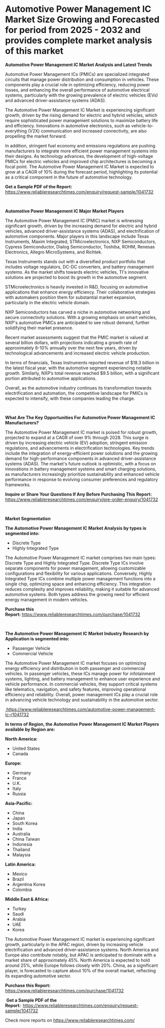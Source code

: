 <p><h1>Automotive Power Management IC Market Size Growing and Forecasted for period from 2025 - 2032 and provides complete market analysis of this market</h1></p><p><strong>Automotive Power Management IC Market Analysis and Latest Trends</strong></p>
<p><p>Automotive Power Management ICs (PMICs) are specialized integrated circuits that manage power distribution and consumption in vehicles. These components play a crucial role in optimizing efficiency, reducing power losses, and enhancing the overall performance of automotive electrical systems, particularly with the growing prevalence of electric vehicles (EVs) and advanced driver-assistance systems (ADAS).</p><p>The Automotive Power Management IC Market is experiencing significant growth, driven by the rising demand for electric and hybrid vehicles, which require sophisticated power management solutions to maximize battery life and efficiency. Innovations in automotive electronics, such as vehicle-to-everything (V2X) communication and increased connectivity, are also propelling the market forward. </p><p>In addition, stringent fuel economy and emissions regulations are pushing manufacturers to integrate more efficient power management systems into their designs. As technology advances, the development of high-voltage PMICs for electric vehicles and improved chip architectures is becoming a focal point. The Automotive Power Management IC Market is expected to grow at a CAGR of 10% during the forecast period, highlighting its potential as a critical component in the future of automotive technology.</p></p>
<p><strong>Get a Sample PDF of the Report:&nbsp;</strong> <a href="https://www.reliableresearchtimes.com/enquiry/request-sample/1041732?utm_campaign=2225&utm_medium=2&utm_source=Github&utm_content=ia&utm_term=11022025&utm_id=automotive-power-management-ic">https://www.reliableresearchtimes.com/enquiry/request-sample/1041732</a></p>
<p>&nbsp;</p>
<p><strong>Automotive Power Management IC Major Market Players</strong></p>
<p><p>The Automotive Power Management IC (PMIC) market is witnessing significant growth, driven by the increasing demand for electric and hybrid vehicles, advanced driver-assistance systems (ADAS), and electrification of automotive components. Major players in this landscape include Texas Instruments, Maxim Integrated, STMicroelectronics, NXP Semiconductors, Cypress Semiconductor, Dialog Semiconductor, Toshiba, ROHM, Renesas Electronics, Allegro MicroSystems, and Richtek.</p><p>Texas Instruments stands out with a diversified product portfolio that includes voltage regulators, DC-DC converters, and battery management systems. As the market shifts towards electric vehicles, TI's innovative solutions are projected to boost its growth in the automotive segment.</p><p>STMicroelectronics is heavily invested in R&D, focusing on automotive applications that enhance energy efficiency. Their collaborative strategies with automakers position them for substantial market expansion, particularly in the electric vehicle domain.</p><p>NXP Semiconductors has carved a niche in automotive networking and secure connectivity solutions. With a growing emphasis on smart vehicles, NXP's automotive PMICs are anticipated to see robust demand, further solidifying their market presence.</p><p>Recent market assessments suggest that the PMIC market is valued at several billion dollars, with projections indicating a growth rate of approximately 8-10% annually over the next few years, driven by technological advancements and increased electric vehicle production.</p><p>In terms of financials, Texas Instruments reported revenue of $18.3 billion in the latest fiscal year, with the automotive segment experiencing notable growth. Similarly, NXP’s total revenue reached $9.5 billion, with a significant portion attributed to automotive applications. </p><p>Overall, as the automotive industry continues its transformation towards electrification and automation, the competitive landscape for PMICs is expected to intensify, with these companies leading the charge.</p></p>
<p>&nbsp;</p>
<p><strong>What Are The Key Opportunities For Automotive Power Management IC Manufacturers?</strong></p>
<p><p>The Automotive Power Management IC market is poised for robust growth, projected to expand at a CAGR of over 9% through 2028. This surge is driven by increasing electric vehicle (EV) adoption, stringent emission regulations, and advancements in electrification technologies. Key trends include the integration of energy-efficient power solutions and the growing demand for high-performance components in advanced driver-assistance systems (ADAS). The market's future outlook is optimistic, with a focus on innovations in battery management systems and smart charging solutions, as manufacturers increasingly prioritize sustainability and enhanced vehicle performance in response to evolving consumer preferences and regulatory frameworks.</p></p>
<p><strong>Inquire or Share Your Questions If Any Before Purchasing This Report:</strong> <a href="https://www.reliableresearchtimes.com/enquiry/pre-order-enquiry/1041732?utm_campaign=2225&utm_medium=2&utm_source=Github&utm_content=ia&utm_term=11022025&utm_id=automotive-power-management-ic">https://www.reliableresearchtimes.com/enquiry/pre-order-enquiry/1041732</a></p>
<p>&nbsp;</p>
<p><strong>Market Segmentation</strong></p>
<p><strong>The Automotive Power Management IC Market Analysis by types is segmented into:</strong></p>
<p><ul><li>Discrete Type</li><li>Highly Integrated Type</li></ul></p>
<p><p>The Automotive Power Management IC market comprises two main types: Discrete Type and Highly Integrated Type. Discrete Type ICs involve separate components for power management, allowing customizable configurations and flexibility for various applications. Conversely, Highly Integrated Type ICs combine multiple power management functions into a single chip, optimizing space and enhancing efficiency. This integration reduces complexity and improves reliability, making it suitable for advanced automotive systems. Both types address the growing need for efficient energy management in modern vehicles.</p></p>
<p><strong>Purchase this Report:&nbsp;</strong><a href="https://www.reliableresearchtimes.com/purchase/1041732?utm_campaign=2225&utm_medium=2&utm_source=Github&utm_content=ia&utm_term=11022025&utm_id=automotive-power-management-ic">https://www.reliableresearchtimes.com/purchase/1041732</a></p>
<p>&nbsp;</p>
<p><strong>The Automotive Power Management IC Market Industry Research by Application is segmented into:</strong></p>
<p><ul><li>Passenger Vehicle</li><li>Commercial Vehicle</li></ul></p>
<p><p>The Automotive Power Management IC market focuses on optimizing energy efficiency and distribution in both passenger and commercial vehicles. In passenger vehicles, these ICs manage power for infotainment systems, lighting, and battery management to enhance user experience and vehicle performance. In commercial vehicles, they support critical systems like telematics, navigation, and safety features, improving operational efficiency and reliability. Overall, power management ICs play a crucial role in advancing vehicle technology and sustainability in the automotive sector.</p></p>
<p><a href="https://www.reliableresearchtimes.com/automotive-power-management-ic-r1041732?utm_campaign=2225&utm_medium=2&utm_source=Github&utm_content=ia&utm_term=11022025&utm_id=automotive-power-management-ic">&nbsp;https://www.reliableresearchtimes.com/automotive-power-management-ic-r1041732</a></p>
<p><strong>In terms of Region, the Automotive Power Management IC Market Players available by Region are:</strong></p>
<p>
    <p> <strong> North America: </strong>
        <ul>
            <li>United States</li>
            <li>Canada</li>
        </ul>
        </p> 
    <p> <strong> Europe: </strong>
        <ul>
            <li>Germany</li>
            <li>France</li>
            <li>U.K.</li>
            <li>Italy</li>
            <li>Russia</li>
        </ul>
        </p> 
    <p> <strong> Asia-Pacific: </strong>
        <ul>
            <li>China</li>
            <li>Japan</li>
            <li>South Korea</li>
            <li>India</li>
            <li>Australia</li>
            <li>China Taiwan</li>
            <li>Indonesia</li>
            <li>Thailand</li>
            <li>Malaysia</li>
        </ul>
        </p> 
    <p> <strong> Latin America: </strong>
        <ul>
            <li>Mexico</li>
            <li>Brazil</li>
            <li>Argentina Korea</li>
            <li>Colombia</li>
        </ul>
        </p> 
    <p> <strong> Middle East & Africa: </strong>
        <ul>
            <li>Turkey</li>
            <li>Saudi</li>
            <li>Arabia</li>
            <li>UAE</li>
            <li>Korea</li>
        </ul>
    </p>
    </p>
<p><p>The Automotive Power Management IC market is experiencing significant growth, particularly in the APAC region, driven by increasing vehicle electrification and advanced driver-assistance systems. North America and Europe also contribute notably, but APAC is anticipated to dominate with a market share of approximately 45%. North America is expected to hold around 25%, while Europe follows closely with 20%. China, as a significant player, is forecasted to capture about 10% of the overall market, reflecting its expanding automotive sector.</p></p>
<p><strong>Purchase this Report: </strong><a href="https://www.reliableresearchtimes.com/purchase/1041732?utm_campaign=2225&utm_medium=2&utm_source=Github&utm_content=ia&utm_term=11022025&utm_id=automotive-power-management-ic">https://www.reliableresearchtimes.com/purchase/1041732</a></p>
<p>&nbsp;<strong>Get a Sample PDF of the Report:&nbsp;&nbsp;</strong><a href="https://www.reliableresearchtimes.com/enquiry/request-sample/1041732?utm_campaign=2225&utm_medium=2&utm_source=Github&utm_content=ia&utm_term=11022025&utm_id=automotive-power-management-ic">https://www.reliableresearchtimes.com/enquiry/request-sample/1041732</a></p>
<p><strong></strong></p>
<p>Check more reports on <a href="https://www.reliableresearchtimes.com/?utm_campaign=2225&utm_medium=2&utm_source=Github&utm_content=ia&utm_term=11022025&utm_id=automotive-power-management-ic">https://www.reliableresearchtimes.com/</a></p>